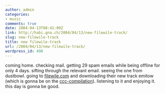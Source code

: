 ```yaml
---
author: admin
categories:
- music
comments: true
date: 2004-04-13T08:41:09Z
link: http://habi.gna.ch/2004/04/13/new-filewile-track/
slug: new-filewile-track
title: new filewile-track
url: /2004/04/13/new-filewile-track/
wordpress_id: 498
---
```


coming home. checking mail. getting 29 spam emails while being offline for only 4 days. 
sifting through the relevant email. seeing the one from dustbowl. going to [filewile.com](http://www.filewile.com/) and downloading their new track emitow (which is gonna be on the [ccc-compilation](http://www.everestrecords.ch/cccIV/)). listening to it and enjoying it.
this day is gonna be good.
